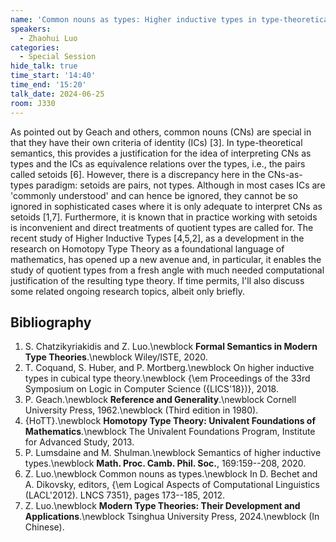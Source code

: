 ```yaml
---
name: 'Common nouns as types: Higher inductive types in type-theoretical semantics'
speakers:
  - Zhaohui Luo
categories:
  - Special Session
hide_talk: true
time_start: '14:40'
time_end: '15:20'
talk_date: 2024-06-25
room: J330
---
```



As pointed out by Geach and others, common nouns (CNs) are special in that they have their own criteria of identity (ICs) [3]. In type-theoretical semantics, this provides a justification for the idea of interpreting CNs as types and the ICs as equivalence relations over the types, i.e., the pairs called setoids [6].  However, there is a discrepancy here in the CNs-as-types paradigm: setoids are pairs, not types. Although in most cases ICs are 'commonly understood' and can hence be ignored, they cannot be so ignored in sophisticated cases where it is only adequate to interpret CNs as setoids [1,7]. Furthermore, it is known that in practice working with setoids is inconvenient and direct treatments of quotient types are called for. The recent study of Higher Inductive Types [4,5,2], as a development in the research on Homotopy Type Theory as a foundational language of mathematics, has opened up a new avenue and, in particular, it enables the study of quotient types from a fresh angle with much needed computational justification of the resulting type theory.  If time permits, I'll also discuss some related ongoing research topics, albeit only briefly.


## Bibliography

1. S. Chatzikyriakidis and Z. Luo.\newblock **Formal Semantics in Modern Type Theories**.\newblock Wiley/ISTE, 2020.
2. T. Coquand, S. Huber, and P. Mortberg.\newblock On higher inductive types in cubical type theory.\newblock {\em Proceedings of the 33rd Symposium on Logic in Computer Science  ({LICS'18})}, 2018.
3. P. Geach.\newblock **Reference and Generality**.\newblock Cornell University Press, 1962.\newblock (Third edition in 1980).
4. {HoTT}.\newblock **Homotopy Type Theory: Univalent Foundations of Mathematics**.\newblock The Univalent Foundations Program, Institute for Advanced Study,  2013.
5. P. Lumsdaine and M. Shulman.\newblock Semantics of higher inductive types.\newblock **Math. Proc. Camb. Phil. Soc.**, 169:159--208, 2020.
6. Z. Luo.\newblock Common nouns as types.\newblock In D. Bechet and A. Dikovsky, editors, {\em Logical Aspects of  Computational Linguistics (LACL'2012). LNCS 7351}, pages 173--185, 2012.
7. Z. Luo.\newblock **Modern Type Theories: Their Development and Applications**.\newblock Tsinghua University Press, 2024.\newblock (In Chinese).




